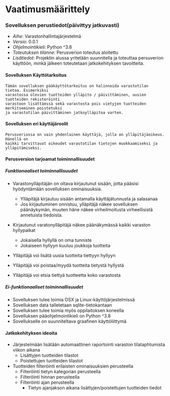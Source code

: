 # Vaatimusmäärittely

### Sovelluksen perustiedot(päivittyy jatkuvasti)
 - *Aihe*: Varastonhallintajärjestelmä
 - *Versio*: 0.0.1
 - *Ohjelmointikieli*: Python ^3.8
 - *Toteutuksen tilanne*: Perusverion toteutus aloitettu
 - *Lisätiedot*: Projektin alussa yritetään suunnitella ja toteuttaa persuverion
		 käyttöön, minkä jälkeen toteutetaan jatkokehityksen tavoitteita. 
#### Sovelluksen Käyttötarkoitus
	Tämän sovelluksen pääkäyttötarkoitus on halinnoida varastotilan tietoa. Esimerkiksi 
	varastossa olevien tuotteiden ylläpito / päivittäminen, uusien tuotteiden rekisteröinti
	varastoon lisättäessä sekä varastosta pois vietyjen tuotteiden merkitseminen poistetuksi
	ja varastotilan päivittäminen jatkoylläpitoa varten.

#### Sovelluksen eri käyttäjäroolit
	Perusveriossa on vain yhdenlainen käyttäjä, jolla on ylläpitäjäoikeus. Hänellä on
	kaikki tarvittavat oikeudet varastotilan tietojen muokkaamiseksi ja ylläpitämiseksi.

#### Perusversion tarjoamat toiminnallisuudet
##### Funktionaaliset toiminnallisuudet	
- Varastonylläpitäjän on oltava kirjautunut sisään, jotta pääsisi hyödyntämään
 sovelluksen ominaisuuksia.
  - Ylläpitäjä kirjautuu sisään antamalla käyttäjätunnusta ja salasanaa
  - Jos kirjautuminen onnistuu, ylläpitäjä näkee sovelluksen päänäykymän, muuten
	häne näkee virheilmoitusta virheellisistä annetuista tiedoista.

- Kirjautunut varatonylläpitäjä näkee päänäkymässä kaikki varaston hyllypaikat
  - Jokaisella hyllyllä on oma tunniste
  - Jokaiseen hyllyyn kuuluu joukkoja tuotteita
- Ylläpitäjä voi lisätä uusia tuotteita tiettyyn hyllyyn
- Ylläpitäjä voi poistaa/myydä tuotteita tietystä hyllystä
- Ylläpitäjä voi etsia tiettyä tuotteetta koko varastosta

##### Ei-funktionaaliset toiminnallisuudet
- Sovelluksen tulee toimia OSX ja Linux-käyttöjärjestelmissä
- Sovelluksen data talletetaan sqlite-tietokantaan
- Sovelluksen tulee toimia myös oppilaitoksen koneella
- Sovelluksen pääohjelmointikieli on Python ^3.8
- Sovellukselle on suunniteltava graafinen käyttöliittymä

#### Jatkokehityksen ideoita
- Järjestelmään lisätään automaattinen raportointi varaston tilataphtumista viikon aikana
  - Lisättyjen tuotteiden tilastot
  - Poistettujen tuotteiden tilastot
- Tuotteiden filteröinti erilaisten ominaisuuksien perusteella
  - Filteröinti tietyn kategorian perusteella
  - Filteröinti hinnan perusteella
  - Filteröinti ajan perusteella
    - Tietyn ajanjakson aikana lisättyjen/poistettujen tuotteiden tiedot

